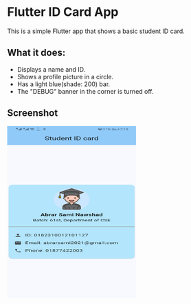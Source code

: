 # Flutter ID Card App

This is a simple Flutter app that shows a basic student ID card.

## What it does:

*   Displays a name and ID.
*   Shows a profile picture in a circle.
*   Has a light blue(shade: 200) bar.
*   The "DEBUG" banner in the corner is turned off.

## Screenshot
<img src="screenshots/img.png" alt="App Screenshot" width="300" height="400">
